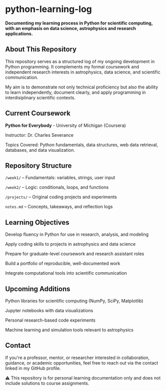 # python-learning-log
**Documenting my learning process in Python for scientific computing, with an emphasis on data science, astrophysics and research applications.** 
## About This Repository
This repository serves as a structured log of my ongoing development in Python programming. It complements my formal coursework and independent research interests in astrophysics, data science, and scientific communication.

My aim is to demonstrate not only technical proficiency but also the ability to learn independently, document clearly, and apply programming in interdisiplinary scientific contexts.
## Current Coursework 
**Python for Everybody** - University of Michigan (Coursera)

Instructor: Dr. Charles Severance 

Topics Covered: Python fundamentals, data structures, web data retrieval, databases, and data visualization. 
## Repository Structure
`/week1/` – Fundamentals: variables, strings, user input  

`/week2/` – Logic: conditionals, loops, and functions  

`/projects/` – Original coding projects and experiments  

`notes.md` – Concepts, takeaways, and reflection logs
## Learning Objectives
Develop fluency in Python for use in research, analysis, and modeling

Apply coding skills to projects in astrophysics and data science  

Prepare for graduate-level coursework and research assistant roles  

Build a portfolio of reproducible, well-documented work  

Integrate computational tools into scientific communication
## Upcoming Additions 
Python libraries for scientific computing (NumPy, SciPy, Matplotlib)  

Jupyter notebooks with data visualizations  

Personal research-based code experiments  

Machine learning and simulation tools relevant to astrophysics
## Contact 
If you're a professor, mentor, or researcher interested in collaboration, guidance, or academic opportunities, feel free to reach out via the contact linked in my GitHub profile.

⚠️ This repository is for personal learning documentation only and does not include solutions to course assignments.

